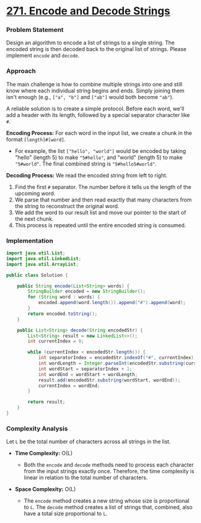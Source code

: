 # <a href="https://leetcode.com/problems/encode-and-decode-strings/" target="_blank">271. Encode and Decode Strings</a>

### Problem Statement
Design an algorithm to encode a list of strings to a single string. The encoded string is then decoded back to the original list of strings. Please implement `encode` and `decode`.

### Approach
The main challenge is how to combine multiple strings into one and still know where each individual string begins and ends. Simply joining them isn't enough (e.g., `["a", "b"]` and `["ab"]` would both become `"ab"`).

A reliable solution is to create a simple protocol. Before each word, we'll add a header with its length, followed by a special separator character like `#`.

**Encoding Process:**
For each word in the input list, we create a chunk in the format `[length]#[word]`.
- For example, the list `["hello", "world"]` would be encoded by taking "hello" (length 5) to make `"5#hello"`, and "world" (length 5) to make `"5#world"`. The final combined string is `"5#hello5#world"`.

**Decoding Process:**
We read the encoded string from left to right.
1.  Find the first `#` separator. The number before it tells us the length of the upcoming word.
2.  We parse that number and then read exactly that many characters from the string to reconstruct the original word.
3.  We add the word to our result list and move our pointer to the start of the next chunk.
4.  This process is repeated until the entire encoded string is consumed.

### Implementation
```java
import java.util.List;
import java.util.LinkedList;
import java.util.ArrayList;

public class Solution {

    public String encode(List<String> words) {
        StringBuilder encoded = new StringBuilder();
        for (String word : words) {
            encoded.append(word.length()).append("#").append(word);
        }
        return encoded.toString();
    }

    public List<String> decode(String encodedStr) {
        List<String> result = new LinkedList<>();
        int currentIndex = 0;

        while (currentIndex < encodedStr.length()) {
            int separatorIndex = encodedStr.indexOf("#", currentIndex);
            int wordLength = Integer.parseInt(encodedStr.substring(currentIndex, separatorIndex));
            int wordStart = separatorIndex + 1;
            int wordEnd = wordStart + wordLength;
            result.add(encodedStr.substring(wordStart, wordEnd));
            currentIndex = wordEnd;
        }

        return result;
    }
}
``` 

### Complexity Analysis
Let `L` be the total number of characters across all strings in the list.

- **Time Complexity:** O(L)
    - Both the `encode` and `decode` methods need to process each character from the input strings exactly once. Therefore, the time complexity is linear in relation to the total number of characters.

- **Space Complexity:** O(L)
  - The `encode` method creates a new string whose size is proportional to `L`. The `decode` method creates a list of strings that, combined, also have a total size proportional to `L`.
